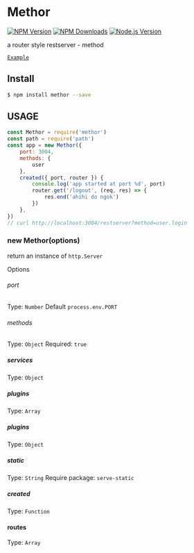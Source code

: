 # Methor

[![NPM Version][npm-image]][npm-url]
[![NPM Downloads][downloads-image]][downloads-url]
[![Node.js Version][node-version-image]][node-version-url]

a router style restserver - method

[`Example`](https://github.com/ancm-s/methor/tree/master/example)


## Install

```bash
$ npm install methor --save
```

## USAGE
```js
const Methor = require('methor')
const path = require('path')
const app = new Methor({
	port: 3004,
	methods: {
		user
	},
	created({ port, router }) {
		console.log('app started at port %d', port)
		router.get('/logout', (req, res) => {
			res.end('ahihi do ngok')
		})
	},
})
// curl http://localhost:3004/restserver?method=user.login

```

### new Methor(options)

return an instance of `http.Server`

Options

###### port

Type: `Number`
Default `process.env.PORT`

###### methods

Type: `Object`
Required: `true`

##### services

Type: `Object`

##### plugins

Type: `Array`

##### plugins

Type: `Object`

##### static

Type: `String`
Require package: `serve-static`

##### created

Type: `Function`

#### routes

Type: `Array`




[npm-image]: https://img.shields.io/npm/v/methor.svg
[npm-url]: https://npmjs.org/package/methor
[node-version-image]: https://img.shields.io/node/v/methor.svg
[node-version-url]: http://nodejs.org/download/
[downloads-image]: https://img.shields.io/npm/dm/methor.svg
[downloads-url]: https://npmjs.org/package/methor
